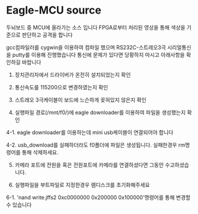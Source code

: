 # Eagle-MCU source
두뇌보드 중 MCU에 올라가는 소스 입니다
FPGA로부터 처리된 영상을 통해 색상을 기준으로 판단하고 공격을 합니다

gcc컴파일러를 cygwin을 이용하여 컴파일 했으며 RS232C-스트레오3극 시리얼통신을 putty를 이용해 진행했습니다
통신에 문제가 있다면 당황하지 마시고 아래사항을 확인하길 바랍니다

1. 장치관리자에서 드라이버가 온전히 설치되었는지 확인

2. 통신속도를 115200으로 변경하였는지 확인

3. 스트레오 3극케이블이 보드에 느슨하게 꽂혀있지 않은지 확인

4. 실행파일 경로(/mnt/f0/)에 eagle downloader를 이용하여 파일을 생성했는지 확인

 4-1. eagle downloader를 이용하는데 mini usb케이블이 연결되어야 합니다

 4-2. usb_download를 실패하더라도 f0폴더에 파일은 생성됩니다. 실패한경우 rm명령어를 통해 삭제하세요.

5. 카메라 포트에 전원을 혹은 전원포트에 카메라를 연결하셨다면 그동안 수고하셨습니다.

6. 실행파일을 부트파일로 지정한경우 램디스크를 초기화해주세요

 6-1. 'nand write.jffs2 0xc0000000 0x200000 0x100000'명령어를 통해 변경할 수 있습니다
